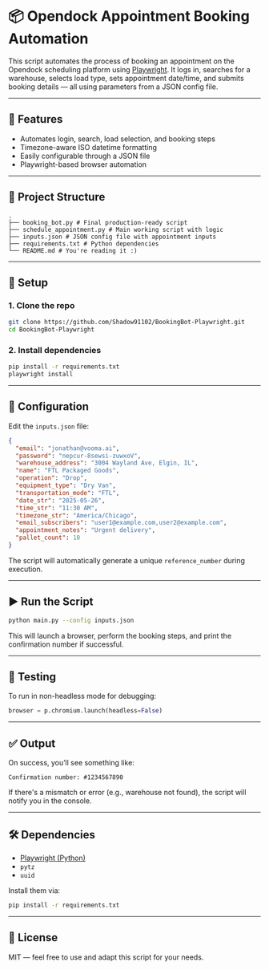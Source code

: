 
# 📦 Opendock Appointment Booking Automation

This script automates the process of booking an appointment on the Opendock scheduling platform using [Playwright](https://playwright.dev/). It logs in, searches for a warehouse, selects load type, sets appointment date/time, and submits booking details — all using parameters from a JSON config file.

---

## 🚀 Features

- Automates login, search, load selection, and booking steps
- Timezone-aware ISO datetime formatting
- Easily configurable through a JSON file
- Playwright-based browser automation

---

## 📁 Project Structure

```
.
├── booking_bot.py # Final production-ready script
├── schedule_appointment.py # Main working script with logic
├── inputs.json # JSON config file with appointment inputs
├── requirements.txt # Python dependencies
└── README.md # You're reading it :)
```

---

## 🔧 Setup

### 1. Clone the repo

```bash
git clone https://github.com/Shadow91102/BookingBot-Playwright.git
cd BookingBot-Playwright
```

### 2. Install dependencies

```bash
pip install -r requirements.txt
playwright install
```

---

## 📝 Configuration

Edit the `inputs.json` file:

```json
{
  "email": "jonathan@vooma.ai",
  "password": "nepcur-8sewsi-zuwxoV",
  "warehouse_address": "3004 Wayland Ave, Elgin, IL",
  "name": "FTL Packaged Goods",
  "operation": "Drop",
  "equipment_type": "Dry Van",
  "transportation_mode": "FTL",
  "date_str": "2025-05-26",
  "time_str": "11:30 AM",
  "timezone_str": "America/Chicago",
  "email_subscribers": "user1@example.com,user2@example.com",
  "appointment_notes": "Urgent delivery",
  "pallet_count": 10
}
```

The script will automatically generate a unique `reference_number` during execution.

---

## ▶️ Run the Script

```bash
python main.py --config inputs.json
```

This will launch a browser, perform the booking steps, and print the confirmation number if successful.

---

## 🧪 Testing

To run in non-headless mode for debugging:

```python
browser = p.chromium.launch(headless=False)
```

---

## ✅ Output

On success, you’ll see something like:

```
Confirmation number: #1234567890
```

If there's a mismatch or error (e.g., warehouse not found), the script will notify you in the console.

---

## 🛠️ Dependencies

- [Playwright (Python)](https://playwright.dev/python/)
- `pytz`
- `uuid`

Install them via:

```bash
pip install -r requirements.txt
```

---

## 📄 License

MIT — feel free to use and adapt this script for your needs.
